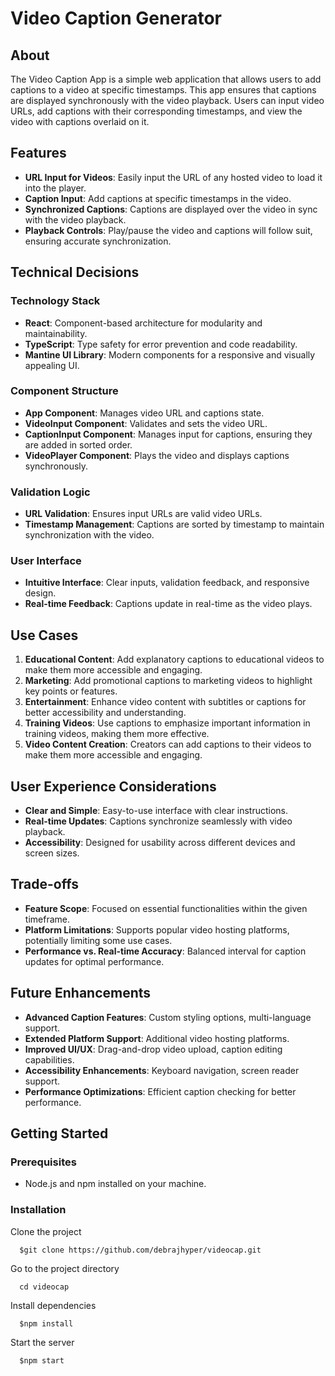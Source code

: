 # Video Caption Generator

## About

The Video Caption App is a simple web application that allows users to add captions to a video at specific timestamps. This app ensures that captions are displayed synchronously with the video playback. Users can input video URLs, add captions with their corresponding timestamps, and view the video with captions overlaid on it.

## Features

- **URL Input for Videos**: Easily input the URL of any hosted video to load it into the player.
- **Caption Input**: Add captions at specific timestamps in the video.
- **Synchronized Captions**: Captions are displayed over the video in sync with the video playback.
- **Playback Controls**: Play/pause the video and captions will follow suit, ensuring accurate synchronization.


## Technical Decisions

### Technology Stack

- **React**: Component-based architecture for modularity and maintainability.
- **TypeScript**: Type safety for error prevention and code readability.
- **Mantine UI Library**: Modern components for a responsive and visually appealing UI.

### Component Structure

- **App Component**: Manages video URL and captions state.
- **VideoInput Component**: Validates and sets the video URL.
- **CaptionInput Component**: Manages input for captions, ensuring they are added in sorted order.
- **VideoPlayer Component**: Plays the video and displays captions synchronously.

### Validation Logic

- **URL Validation**: Ensures input URLs are valid video URLs.
- **Timestamp Management**: Captions are sorted by timestamp to maintain synchronization with the video.

### User Interface

- **Intuitive Interface**: Clear inputs, validation feedback, and responsive design.
- **Real-time Feedback**: Captions update in real-time as the video plays.


## Use Cases

1. **Educational Content**: Add explanatory captions to educational videos to make them more accessible and engaging.
2. **Marketing**: Add promotional captions to marketing videos to highlight key points or features.
3. **Entertainment**: Enhance video content with subtitles or captions for better accessibility and understanding.
4. **Training Videos**: Use captions to emphasize important information in training videos, making them more effective.
5. **Video Content Creation**: Creators can add captions to their videos to make them more accessible and engaging.


## User Experience Considerations

- **Clear and Simple**: Easy-to-use interface with clear instructions.
- **Real-time Updates**: Captions synchronize seamlessly with video playback.
- **Accessibility**: Designed for usability across different devices and screen sizes.


## Trade-offs

- **Feature Scope**: Focused on essential functionalities within the given timeframe.
- **Platform Limitations**: Supports popular video hosting platforms, potentially limiting some use cases.
- **Performance vs. Real-time Accuracy**: Balanced interval for caption updates for optimal performance.


## Future Enhancements

- **Advanced Caption Features**: Custom styling options, multi-language support.
- **Extended Platform Support**: Additional video hosting platforms.
- **Improved UI/UX**: Drag-and-drop video upload, caption editing capabilities.
- **Accessibility Enhancements**: Keyboard navigation, screen reader support.
- **Performance Optimizations**: Efficient caption checking for better performance.


## Getting Started

### Prerequisites

- Node.js and npm installed on your machine.

### Installation

Clone the project
```
  $git clone https://github.com/debrajhyper/videocap.git
```

Go to the project directory
```
  cd videocap
```

Install dependencies
```
  $npm install
```

Start the server
```
  $npm start
```
